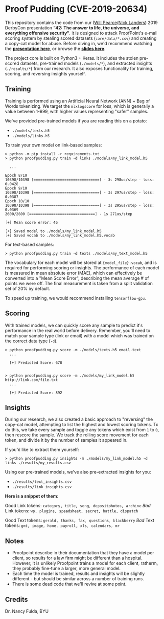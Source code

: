 # Proof Pudding (CVE-2019-20634)

This repository contains the code from our ([Will Pearce](https://twitter.com/moo_hax)/[Nick Landers](https://twitter.com/monoxgas)) 2019 DerbyCon presentation **"42: The answer to life, the universe, and everything offensive security"**. It is designed to attack ProofPoint's e-mail scoring system by stealing scored datasets (`core/data/*.csv`) and creating a copy-cat model for abuse. Before diving in, we'd recommend watching the **[presentation here](https://www.youtube.com/watch?v=CsvkYoxtexQ)**, or browse the **[slides here](https://github.com/moohax/Talks/blob/master/slides/DerbyCon19.pdf)**.

The project core is built on Python3 + Keras. It includes the stolen pre-scored datasets, pre-trained models (`./models/*`), and extracted insights (`./results/*`) from our research. It also exposes functionality for training, scoring, and reversing insights yourself.

## Training

Training is performed using an Artificial Neural Network (ANN) + Bag of Words tokenizing. We target the `mlxlogscore` for loss, which is generally a value between 1-999, with higher values representing "safer" samples. 

We've provided pre-trained models if you are reading this on a potato:

- `./models/texts.h5`
- `./models/links.h5`

To train your own model on link-based samples:
```
> python -m pip install -r requirements.txt
> python proofpudding.py train -d links ./models/my_link_model.h5

  ...
  
Epoch 8/10
10398/10398 [==============================] - 3s 298us/step - loss: 0.0428
Epoch 9/10
10398/10398 [==============================] - 3s 297us/step - loss: 0.0387
Epoch 10/10
10398/10398 [==============================] - 3s 295us/step - loss: 0.0369
2600/2600 [==============================] - 1s 271us/step

[+] Mean score error: 46

[+] Saved model to ./models/my_link_model.h5
[+] Saved vocab to ./models/my_link_model.h5.vocab
```

For text-based samples:
```
> python proofpudding.py train -d texts ./models/my_text_model.h5
```

The vocabulary for each model will be stored at `{model_file}.vocab`, and is required for performing scoring or insights. The performance of each model is measured in mean absolute error (MAE), which can effectively be converted into a "Mean Score Error", describing the mean average # of points we were off. The final measurement is taken from a split validation set of 20% by default.

To speed up training, we would recommend installing `tensorflow-gpu`.

## Scoring

With trained models, we can quickly score any sample to predict it's performance in the real world before delivery. Remember, you'll need to match your sample type (link or email) with a model which was trained on the correct data type (`-d`).

```
> python proofpudding.py score -m ./models/texts.h5 email.text
  ...
  
  [+] Predicted Score: 670


> python proofpudding.py score -m ./models/my_link_model.h5 http://link.com/file.txt
  ...
  
  [+] Predicted Score: 892
```

## Insights

During our research, we also created a basic approach to "reversing" the copy-cat model, attempting to list the highest and lowest scoring tokens. To do this, we take every sample and toggle any tokens which exist from `1` to `0`, then rescore the sample. We track the rolling score movement for each token, and divide it by the number of samples it appeared in. 

If you'd like to extract them yourself:
```
> python proofpudding.py insights -m ./models/my_link_model.h5 -d links ./results/my_results.csv
```

Using our pre-trained models, we've also pre-extracted insights for you:

- `./results/text_insights.csv`
- `./results/link_insights.csv`


**Here is a snippet of them:**

Good Link tokens: `category, title, song, depositphotos, archive`
*Bad* Link tokens: `wp, plugins, speadsheet, secret, battle, dispatch`

Good Text tokens: `gerald, thanks, fax, questions, blackberry`
*Bad* Text tokens: `gmt, image, home, payroll, xls, calendars, mr`

## Notes

- Proofpoint describe in their documentation that they have a model per client, so results for a law firm might be different than a hospital. However, it is unlikely Proofpoint trains a model for each client, ratherm, they probably fine-tune a larger, more general model.
- Each time the model is trained, results and insights will be slightly different - but should be similar across a number of training runs.
- There is some dead code that we'll revive at some point.

## Credits
Dr. Nancy Fulda, BYU
